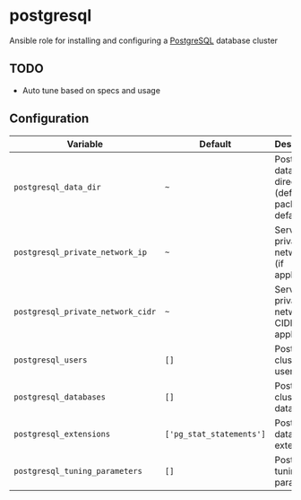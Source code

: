 # postgresql
Ansible role for installing and configuring a [PostgreSQL](https://www.postgresql.org/) database cluster

## TODO
* Auto tune based on specs and usage

## Configuration
| Variable | Default | Description |
| -------- | ------- | ----------- |
| `postgresql_data_dir` | `~` | PostgreSQL data directory (defaults to package default) |
| `postgresql_private_network_ip` | `~` | Server private network IP (if applicable) |
| `postgresql_private_network_cidr` | `~` | Server private network CIDR (if applicable) |
| `postgresql_users` | `[]` | PostgreSQL cluster users |
| `postgresql_databases` | `[]` | PostgreSQL cluster databases |
| `postgresql_extensions` | `['pg_stat_statements']` | PostgreSQL database extensions |
| `postgresql_tuning_parameters` | `[]` | PostgreSQL tuning parameters |
